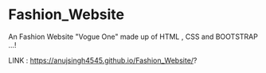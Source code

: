 # Fashion_Website
An Fashion Website "Vogue One" made up of HTML , CSS and BOOTSTRAP ...!

LINK : https://anujsingh4545.github.io/Fashion_Website/?
